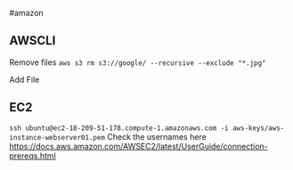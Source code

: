 #amazon

## AWSCLI
Remove files
`aws s3 rm s3://google/ --recursive --exclude "*.jpg"`

Add File

## EC2
`ssh ubuntu@ec2-18-209-51-178.compute-1.amazonaws.com -i aws-keys/aws-instance-webserver01.pem`
Check the usernames here https://docs.aws.amazon.com/AWSEC2/latest/UserGuide/connection-prereqs.html